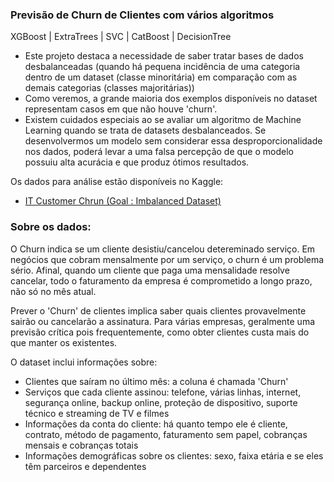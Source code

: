 ### Previsão de Churn de Clientes com vários algoritmos 
XGBoost | ExtraTrees | SVC | CatBoost | DecisionTree

- Este projeto destaca a necessidade de saber tratar bases de dados desbalanceadas (quando há pequena incidência de uma categoria dentro de um dataset (classe minoritária) em comparação com as demais categorias (classes majoritárias))
- Como veremos, a grande maioria dos exemplos disponíveis no dataset representam casos em que não houve 'churn'.
- Existem cuidados especiais ao se avaliar um algoritmo de Machine Learning quando se trata de datasets desbalanceados. Se desenvolvermos um modelo sem considerar essa desproporcionalidade nos dados, poderá levar a uma falsa percepção de que o modelo possuiu alta acurácia e que produz ótimos resultados.

Os dados para análise estão disponíveis no Kaggle: 
- [IT Customer Chrun (Goal : Imbalanced Dataset)](https://www.kaggle.com/datasets/soheiltehranipour/it-customer-churn/data)

### Sobre os dados:

O Churn indica se um cliente desistiu/cancelou detereminado serviço. Em negócios que cobram mensalmente por um serviço, o churn é um problema sério. Afinal, quando um cliente que paga uma mensalidade resolve cancelar, todo o faturamento da empresa é comprometido a longo prazo, não só no mês atual.

Prever o 'Churn' de clientes implica saber quais clientes provavelmente sairão ou cancelarão a assinatura. Para várias empresas, geralmente uma previsão crítica pois frequentemente, como obter clientes custa mais do que manter os existentes.

O dataset inclui informações sobre:

- Clientes que saíram no último mês: a coluna é chamada 'Churn'
- Serviços que cada cliente assinou: telefone, várias linhas, internet, segurança online, backup online, proteção de dispositivo, suporte técnico e streaming de TV e filmes
- Informações da conta do cliente: há quanto tempo ele é cliente, contrato, método de pagamento, faturamento sem papel, cobranças mensais e cobranças totais
- Informações demográficas sobre os clientes: sexo, faixa etária e se eles têm parceiros e dependentes
